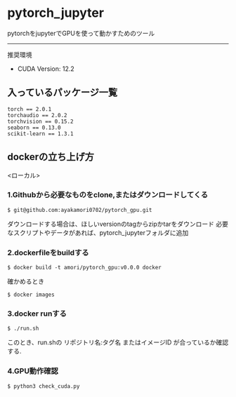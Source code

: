 # pytorch_jupyter
pytorchをjupyterでGPUを使って動かすためのツール

---

推奨環境
- CUDA Version: 12.2  

## 入っているパッケージ一覧  
```
torch == 2.0.1
torchaudio == 2.0.2
torchvision == 0.15.2
seaborn == 0.13.0
scikit-learn == 1.3.1 
```

## dockerの立ち上げ方
<ローカル>

### 1.Githubから必要なものをclone,またはダウンロードしてくる

    $ git@github.com:ayakamori0702/pytorch_gpu.git

ダウンロードする場合は、ほしいversionのtagからzipかtarをダウンロード
必要なスクリプトやデータがあれば、pytorch_jupyterフォルダに追加

### 2.dockerfileをbuildする

    $ docker build -t amori/pytorch_gpu:v0.0.0 docker

確かめるとき 

    $ docker images

### 3.docker runする

    $ ./run.sh  

このとき、run.shの リポジトリ名:タグ名 またはイメージID が合っているか確認する. 

### 4.GPU動作確認  

    $ python3 check_cuda.py

